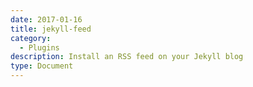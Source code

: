 ```yaml
---
date: 2017-01-16
title: jekyll-feed
category:
  - Plugins
description: Install an RSS feed on your Jekyll blog
type: Document
---
```

